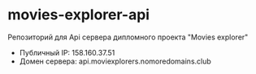 # movies-explorer-api

Репозиторий для Api сервера дипломного проекта "Movies explorer"

- Публичный IP: 158.160.37.51
- Домен сервера: api.moviexplorers.nomoredomains.club
